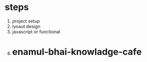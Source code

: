 # steps

1. project setup
2. lyoaut design
3. javascript or functional
4. # enamul-bhai-knowladge-cafe

